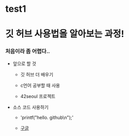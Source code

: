 # test1

# 깃 허브 사용법을 알아보는 과정!
  ### 처음이라 좀 어렵다..
- 앞으로 할 것

   - 깃 허브 더 배우기
   
   - c언어 공부할 때 사용
   
   - 42seoul 프로젝트

- 소스 코드 사용하기 

    - 'printf("hello. github\n");'
    
    - [구글](https://www.google.com, "검색 사이트")
    
    
    
